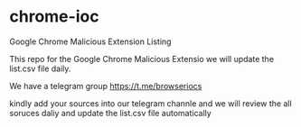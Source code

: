# chrome-ioc
Google Chrome Malicious Extension Listing

This repo for the Google Chrome  Malicious Extensio we will update the list.csv file daily.

We have a telegram group https://t.me/browseriocs

kindly add your sources into our telegram channle and we will review the all soruces daliy and update the  list.csv file automatically 
